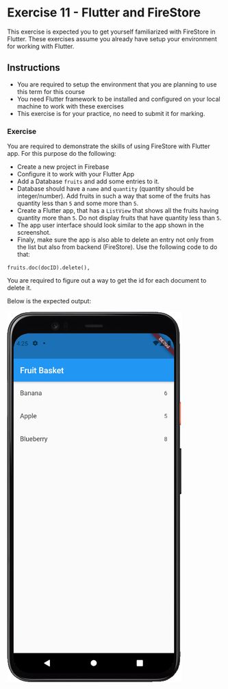 # Exercise 11 - Flutter and FireStore
This exercise is expected you to get yourself familiarized with FireStore in Flutter. These exercises assume you already have setup your environment for working with Flutter.

## Instructions
* You are required to setup the environment that you are planning to use this term for this course
* You need Flutter framework to be installed and configured on your local machine to work with these exercises
* This exercise is for your practice, no need to submit it for marking.

### Exercise
You are required to demonstrate the skills of using FireStore with Flutter app. For this purpose do the following:
* Create a new project in Firebase
* Configure it to work with your Flutter App
* Add a Database `fruits` and add some entries to it.
* Database should have a `name` and `quantity` (quantity should be integer/number). Add fruits in such a way that some of the fruits has quantity less than `5` and some more than `5`.
* Create a Flutter app, that has a `ListView` that shows all the fruits having quantity more than `5`. Do not display fruits that have quantity less than `5`.
* The app user interface should look similar to the app shown in the screenshot.
* Finaly, make sure the app is also able to delete an entry not only from the list but also from backend (FireStore). Use the following code to do that:

```
fruits.doc(docID).delete(),
```

You are required to figure out a way to get the id for each document to delete it.

Below is the expected output: <br />     
![Intermediate](https://github.com/csci-4100u/Exercises/blob/9fe5b5e277e201854c2215704c38bc1c92206966/Exercise%2011/images/exercise.PNG) &nbsp; &nbsp; &nbsp;  <br />


